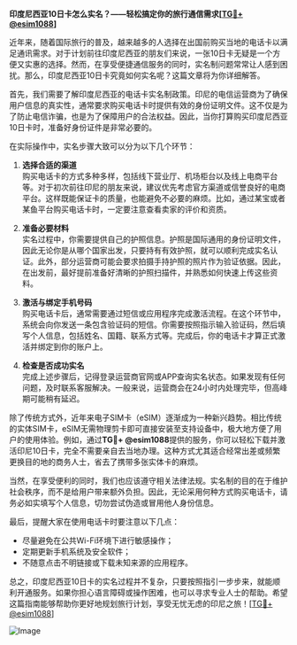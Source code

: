 **印度尼西亚10日卡怎么实名？——轻松搞定你的旅行通信需求[[TG💪+ @esim1088](https://t.me/s/esim1088)]**

近年来，随着国际旅行的普及，越来越多的人选择在出国前购买当地的电话卡以满足通讯需求。对于计划前往印度尼西亚的朋友们来说，一张10日卡无疑是一个方便又实惠的选择。然而，在享受便捷通信服务的同时，实名制问题常常让人感到困扰。那么，印度尼西亚10日卡究竟如何实名呢？这篇文章将为你详细解答。

首先，我们需要了解印度尼西亚的电话卡实名制政策。印尼的电信运营商为了确保用户信息的真实性，通常要求购买电话卡时提供有效的身份证明文件。这不仅是为了防止电信诈骗，也是为了保障用户的合法权益。因此，当你打算购买印度尼西亚10日卡时，准备好身份证件是非常必要的。

在实际操作中，实名步骤大致可以分为以下几个环节：

1. **选择合适的渠道**  
   购买电话卡的方式多种多样，包括线下营业厅、机场柜台以及线上电商平台等。对于初次前往印尼的朋友来说，建议优先考虑官方渠道或信誉良好的电商平台。这样既能保证卡的质量，也能避免不必要的麻烦。比如，通过某宝或者某鱼平台购买电话卡时，一定要注意查看卖家的评价和资质。

2. **准备必要材料**  
   实名过程中，你需要提供自己的护照信息。护照是国际通用的身份证明文件，因此无论你是从哪个国家出发，只要持有有效护照，就可以顺利完成实名认证。此外，部分运营商可能会要求拍摄手持护照的照片作为验证依据。因此，在出发前，最好提前准备好清晰的护照扫描件，并熟悉如何快速上传这些资料。

3. **激活与绑定手机号码**  
   购买电话卡后，通常需要通过短信或应用程序完成激活流程。在这个环节中，系统会向你发送一条包含验证码的短信。你需要按照指示输入验证码，然后填写个人信息，包括姓名、国籍、联系方式等。完成后，你的电话卡才算正式激活并绑定到你的账户上。

4. **检查是否成功实名**  
   完成上述步骤后，记得登录运营商官网或APP查询实名状态。如果发现有任何问题，及时联系客服解决。一般来说，运营商会在24小时内处理完毕，但高峰期可能稍有延迟。

除了传统方式外，近年来电子SIM卡（eSIM）逐渐成为一种新兴趋势。相比传统的实体SIM卡，eSIM无需物理剪卡即可直接安装至支持设备中，极大地方便了用户的使用体验。例如，通过**TG💪+ @esim1088**提供的服务，你可以轻松下载并激活印尼10日卡，完全不需要亲自去当地办理。这种方式尤其适合经常出差或频繁更换目的地的商务人士，省去了携带多张实体卡的麻烦。

当然，在享受便利的同时，我们也应该遵守相关法律法规。实名制的目的在于维护社会秩序，而不是给用户带来额外负担。因此，无论采用何种方式购买电话卡，请务必如实填写个人信息，切勿尝试伪造或冒用他人身份信息。

最后，提醒大家在使用电话卡时要注意以下几点：
- 尽量避免在公共Wi-Fi环境下进行敏感操作；
- 定期更新手机系统及安全软件；
- 不随意点击不明链接或下载未知来源的应用程序。

总之，印度尼西亚10日卡的实名过程并不复杂，只要按照指引一步步来，就能顺利开通服务。如果你担心语言障碍或操作困难，也可以寻求专业人士的帮助。希望这篇指南能够帮助你更好地规划旅行计划，享受无忧无虑的印尼之旅！[[TG💪+ @esim1088](https://t.me/s/esim1088)] 

![Image](https://i.postimg.cc/4NQfJmqS/Snipaste-2025-05-13-00-14-12.png)